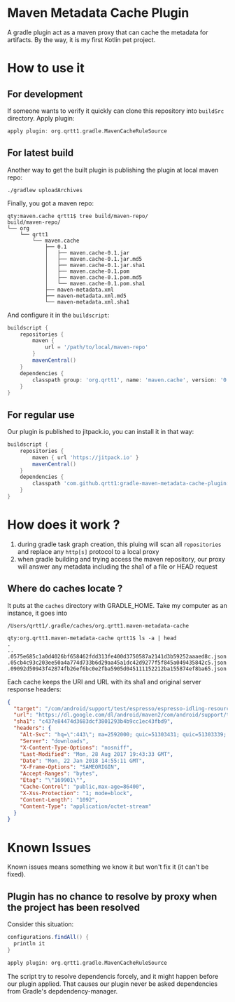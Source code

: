 
# Maven Metadata Cache Plugin

A gradle plugin act as a maven proxy that can cache the metadata for artifacts. By the way, it is my first Kotlin pet project.

# How to use it

## For development

If someone wants to verify it quickly can clone this repository into `buildSrc` directory. Apply plugin:

```groovy
apply plugin: org.qrtt1.gradle.MavenCacheRuleSource
```

## For latest build

Another way to get the built plugin is publishing the plugin at local maven repo:

```
./gradlew uploadArchives
```

Finally, you got a maven repo:

```
qty:maven.cache qrtt1$ tree build/maven-repo/
build/maven-repo/
└── org
    └── qrtt1
        └── maven.cache
            ├── 0.1
            │   ├── maven.cache-0.1.jar
            │   ├── maven.cache-0.1.jar.md5
            │   ├── maven.cache-0.1.jar.sha1
            │   ├── maven.cache-0.1.pom
            │   ├── maven.cache-0.1.pom.md5
            │   └── maven.cache-0.1.pom.sha1
            ├── maven-metadata.xml
            ├── maven-metadata.xml.md5
            └── maven-metadata.xml.sha1
```

And configure it in the `buildscript`:

```groovy
buildscript {
    repositories {
        maven {
            url = '/path/to/local/maven-repo'
        }
        mavenCentral()
    }
    dependencies {
        classpath group: 'org.qrtt1', name: 'maven.cache', version: '0.1'
    }
}
```

## For regular use

Our plugin is published to jitpack.io, you can install it in that way:

```groovy
buildscript {
    repositories {
        maven { url 'https://jitpack.io' }
        mavenCentral()
    }
    dependencies {
        classpath 'com.github.qrtt1:gradle-maven-metadata-cache-plugin:v0.1-alpha.3'
    }
}
```

# How does it work ?

1. during gradle task graph creation, this pluing will scan all `repositories` and replace any `http[s]` protocol to a local proxy
2. when gradle building and trying access the maven repository, our proxy will answer any metadata including the sha1 of a file or HEAD request

## Where do caches locate ?

It puts at the `caches` directory with GRADLE\_HOME. Take my computer as an instance, it goes into

```
/Users/qrtt1/.gradle/caches/org.qrtt1.maven-metadata-cache
```

```
qty:org.qrtt1.maven-metadata-cache qrtt1$ ls -a | head
.
..
.0575e685c1a0d4026bf658462fdd313fe400d3750587a2141d3b59252aaaed8c.json
.05cb4c93c203ee50a4a774d733b6d29aa45a1dc42d9277f5f845a049435842c5.json
.09092d50943f42874fb26ef6bc0e2fba5905d045111152212ba155874ef8ba65.json
```

Each cache keeps the URI and URL with its sha1 and original server response headers:

```json
{
  "target": "/com/android/support/test/espresso/espresso-idling-resource/3.0.1/espresso-idling-resource-3.0.1.pom",
  "url": "https://dl.google.com/dl/android/maven2/com/android/support/test/espresso/espresso-idling-resource/3.0.1/espresso-idling-resource-3.0.1.pom",
  "sha1": "c437e84474d3683dcf3801293b4b9cc1ec43fbd9",
  "headers": {
    "Alt-Svc": "hq=\":443\"; ma=2592000; quic=51303431; quic=51303339; quic=51303338; quic=51303337; quic=51303335,quic=\":443\"; ma=2592000; v=\"41,39,38,37,35\"",
    "Server": "downloads",
    "X-Content-Type-Options": "nosniff",
    "Last-Modified": "Mon, 28 Aug 2017 19:43:33 GMT",
    "Date": "Mon, 22 Jan 2018 14:55:11 GMT",
    "X-Frame-Options": "SAMEORIGIN",
    "Accept-Ranges": "bytes",
    "Etag": "\"169901\"",
    "Cache-Control": "public,max-age=86400",
    "X-Xss-Protection": "1; mode=block",
    "Content-Length": "1092",
    "Content-Type": "application/octet-stream"
  }
}
```

# Known Issues

Known issues means something we know it but won't fix it (it can't be fixed).

## Plugin has no chance to resolve by proxy when the project has been resolved

Consider this situation:

```groovy
configurations.findAll() {
  println it
}

apply plugin: org.qrtt1.gradle.MavenCacheRuleSource
```

The script try to resolve dependencis forcely, and it might happen before our plugin applied.
That causes our plugin never be asked dependencies from Gradle's depdendency-manager.

